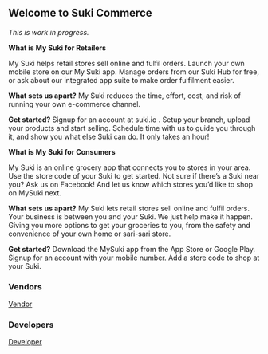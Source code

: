 ## Welcome to Suki Commerce

_This is work in progress._

**What is My Suki for Retailers**

My Suki helps retail stores sell online and fulfil orders. Launch your own mobile store on our My Suki app. 
Manage orders from our Suki Hub for free, or ask about our integrated app suite to make order fulfilment easier.

**What sets us apart?**
My Suki reduces the time, effort, cost, and risk of running your own e-commerce channel.

**Get started?**
Signup for an account at suki.io . Setup your branch, upload your products and start selling. Schedule
time with us to guide you through it, and show you what else Suki can do. It only takes an hour!

**What is My Suki for Consumers**

My Suki is an online grocery app that connects you to stores in your area. Use the store code of your
Suki to get started. Not sure if there’s a Suki near you? Ask us on Facebook! And let us know which
stores you’d like to shop on MySuki next.

**What sets us apart?**
My Suki lets retail stores sell online and fulfil orders. Your business is between you and your Suki. We
just help make it happen. Giving you more options to get your groceries to you, from the safety and
convenience of your own home or sari-sari store.

**Get started?**
Download the MySuki app from the App Store or Google Play. Signup for an account with your
mobile number. Add a store code to shop at your Suki.

### Vendors

[Vendor](/vendors/index.md)

### Developers

[Developer](/api/index.md)

